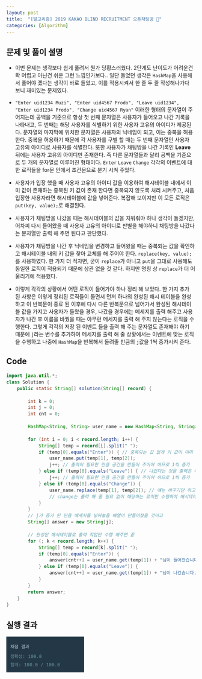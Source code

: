 ```yaml
---
layout: post
title:  "[알고리즘] 2019 KAKAO BLIND RECRUITMENT 오픈채팅방 💬"
categories: [Algorithm]
---
```


## 문제 및 풀이 설명
 * 이번 문제는 생각보다 쉽게 풀려서 뭔가 당황스러웠다. 2단계도 난이도가 어려운건 확 어렵고 아닌건 쉬운 그런 느낌인가보다..
 일단 들었던 생각은 `HashMap`을 사용해서 풀어야 겠다는 생각이 바로 들었고, 이를 적용시켜서 한 줄 두 줄 작성해나가다 보니 재미있는 문제였다.

 * `"Enter uid1234 Muzi", "Enter uid4567 Prodo", "Leave uid1234", "Enter uid1234 Prodo", "Change uid4567 Ryan"` 이러한 형태의 문자열이 주어지는데 
 공백을 기준으로 항상 첫 번째 문자열은 사용자가 들어오고 나간 기록을 나타내고, 두 번째는 해당 사용자를 식별하기 위한 사용자 고유의 아이디가 제공된다.
 문자열의 마지막에 위치한 문자열은 사용자의 닉네임이 되고, 이는 중복을 허용한다. 중복을 허용하기 때문에 각 사용자를 구별 할 때는 두 번째 문자열인 사용자 고유의 아이디로 사용자를 식별한다.
 또한 사용자가 채팅방을 나간 기록인 __Leave__ 뒤에는 사용자 고유의 아이디만 존재한다. 즉 다른 문자열들과 달리 공백을 기준으로 두 개의 문자열로 이루어진 형태이다.
 `Enter` `Leave` `Change` 각각의 이벤트에 대한 로직들을 for문 안에서 조건문으로 분기 시켜 주었다.

 * 사용자가 입장 했을 때 사용자 고유의 아이디 값을 이용하여 해시테이블 내에서 이미 값이 존재하는 중복된 키 값이 존재 한다면 중복되지 않도록 처리 시켜주고,
 처음 입장한 사용자라면 해시테이블에 값을 넣어준다. 복잡해 보이지만 이 모든 로직은 `put(key, value);`로 해결된다.
 
 * 사용자가 채팅방을 나갔을 때는 해시테이블의 값을 지워줘야 하나 생각이 들겠지만, 어차피 다시 들어왔을 때 사용자 고유의 아이디로 판별을 해야하니 채팅방을 나갔다는 문자열만 출력 해 주면 된다고 판단했다.

 * 사용자가 채팅방을 나간 후 닉네임을 변경하고 들어왔을 때는 중복되는 값을 확인하고 해시테이블 내의 키 값을 찾아 교체를 해 주어야 한다. `replace(key, value);`를 사용하였다.
 한 가지 더 적자면, 굳이 `replace`가 아니고 `put`을 그대로 사용해도 동일한 로직이 적용되기 때문에 상관 없을 것 같다. 하지만 명칭 상 `replace`가 더 어울리기에 적용했다.

 * 이렇게 각각의 상황에서 어떤 로직이 들어가야 하나 정리 해 보았다. 한 가지 추가 된 사항은 이렇게 정리된 로직들이 돌면서 먼저 하나의 완성된 해시 테이블을 완성하고
 이 반복문이 종료 된 이후에 다시 다른 반복문으로 넘어가서 완성된 해시테이블 값을 가지고 사용자가 들왔을 경우, 나갔을 경우에는 메세지를 출력 해주고 사용자가 나간 후 이름을 바꿨을 때는 아무런 메세지를 출력 해 주지 않는다는 로직을 수행한다. 그렇게 각각의 저장 된 이벤트 들을 출력 해 주는 문자열도 존재해야 하기 때문에 `j`라는 변수를 추가하여 메세지를 출력 해 줄 상황에서는 이벤트에 맞는 로직을 수행하고 나중에 `HashMap`을 반복해서 돌려줄 만큼의 `j`값을 1씩 증가시켜 준다. 

## Code
```java
import java.util.*;
class Solution {
    public static String[] solution(String[] record) {

        int k = 0;
        int j = 0;
        int cnt = 0;
        
        HashMap<String, String> user_name = new HashMap<String, String>();

        for (int i = 0; i < record.length; i++) {
            String[] temp = record[i].split(" ");
            if (temp[0].equals("Enter")) { // 중복되는 값 없게 키 값이 이미 있으면 교체
                user_name.put(temp[1], temp[2]);
                j++; // 출력이 필요한 만큼 공간을 만들어 주어야 하므로 1씩 증가
            } else if (temp[0].equals("Leave")) { // 나갔다는 것을 출력은 해 줘야해
                j++; // 출력이 필요한 만큼 공간을 만들어 주어야 하므로 1씩 증가
            } else if (temp[0].equals("Change")) {
                user_name.replace(temp[1], temp[2]); // 얘는 바꾸기만 하고
                // change는 출력 해 줄 필요 없이 해당하는 로직만 수행하여 해시테이블만 갱신시키는 역할
            }
        }
        // j가 증가 된 만큼 메세지를 넣어놓을 배열이 만들어졌을 것이고
        String[] answer = new String[j];

        // 완성된 해시테이블로 출력 작업만 수행 해주면 끝
        for (; k < record.length; k++) {
            String[] temp = record[k].split(" ");
            if (temp[0].equals("Enter")) {
                answer[cnt++] = user_name.get(temp[1]) + "님이 들어왔습니다.";
            } else if (temp[0].equals("Leave")) {
                answer[cnt++] = user_name.get(temp[1]) + "님이 나갔습니다.";
            }
        }
        return answer;
    }
}
```

## 실행 결과
![backpressure](/img/10-14-algorithm/result.png)